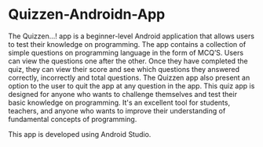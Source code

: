 # Quizzen-Androidn-App
The Quizzen…! app is a beginner-level Android application that allows users to test their knowledge on programming. The app contains a collection of simple questions on programming language in the form of MCQ’S.
Users can view the questions one after the other. Once they have completed the quiz, they can view their score and see which questions they answered correctly, incorrectly and total questions. The Quizzen app also present an option to the user to quit the app at any question in the app.
This quiz app is designed for anyone who wants to challenge themselves and test their basic knowledge on programming. It's an excellent tool for students, teachers, and anyone who wants to improve their understanding of fundamental concepts of programming.

This app is developed using Android Studio.
